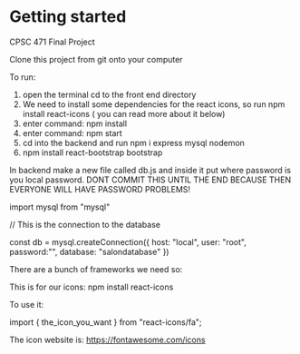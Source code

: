 # Getting started 

CPSC 471 Final Project

Clone this project from git onto your computer

To run:

1) open the terminal cd to the front end directory
2) We need to install some dependencies for the react icons, so run npm install react-icons (
you can read more about it below)
3) enter command: npm install
4) enter command: npm start
5) cd into the backend and run npm i express mysql nodemon
6) npm install react-bootstrap bootstrap


In backend make a new file called db.js and inside it put where password is you local password.
DONT COMMIT THIS UNTIL THE END BECAUSE THEN EVERYONE WILL HAVE PASSWORD PROBLEMS!

import mysql from "mysql"

// This is the connection to the database

const db = mysql.createConnection({
host: "local",
user: "root",
password:"",
database: "salondatabase"
})



There are a bunch of frameworks we need so:

This is for our icons:
    npm install react-icons

To use it:

import { the_icon_you_want } from "react-icons/fa";

The icon website is: https://fontawesome.com/icons












